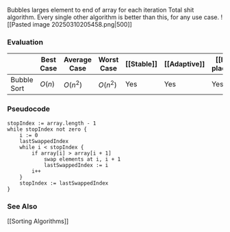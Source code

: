 Bubbles larges element to end of array for each iteration
Total shit algorithm. Every single other algorithm is better than this, for any use case.
![[Pasted image 20250310205458.png|500]]
### Evaluation

|             | Best Case | Average Case | Worst Case | [[Stable]] | [[Adaptive]] | [[In-place]] |
| ----------- | --------- | ------------ | ---------- | ---------- | ------------ | ------------ |
| Bubble Sort | $O(n)$    | $O(n^2)$     | $O(n^2)$   | Yes        | Yes          | Yes          |
### Pseudocode
```
stopIndex := array.length - 1
while stopIndex not zero {
	i := 0
	lastSwappedIndex
	while i < stopIndex {
		if array[i] > array[i + 1]
			swap elements at i, i + 1
			lastSwappedIndex := i
		i++
	}
	stopIndex := lastSwappedIndex
}
```

### See Also
[[Sorting Algorithms]]